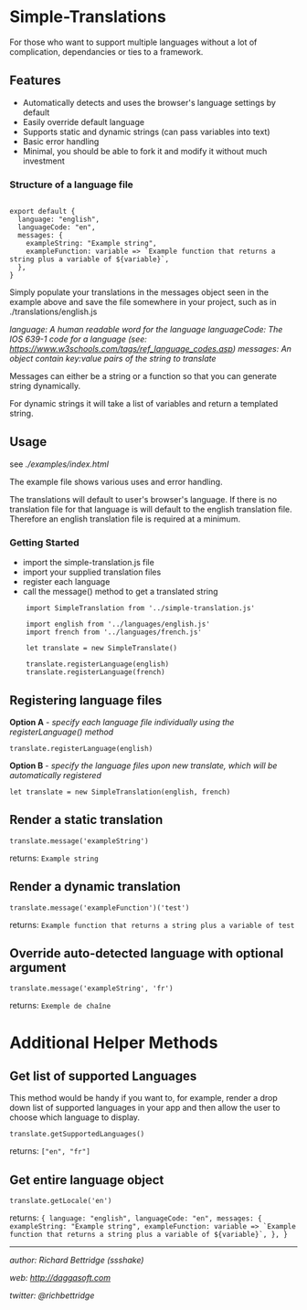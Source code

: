 
# Simple-Translations

For those who want to support multiple languages without a lot of complication, dependancies or ties to a framework.

## Features

- Automatically detects and uses the browser's language settings by default
- Easily override default language
- Supports static and dynamic strings (can pass variables into text)
- Basic error handling
- Minimal, you should be able to fork it and modify it without much investment


### Structure of a language file
```

export default {
  language: "english",
  languageCode: "en",
  messages: {
    exampleString: "Example string",
    exampleFunction: variable => `Example function that returns a string plus a variable of ${variable}`,
  },
}

```
Simply populate your translations in the messages object seen in the example above and save the file somewhere in your project, such as in ./translations/english.js

*language: A human readable word for the language*
*languageCode: The IOS 639-1 code for a language (see: https://www.w3schools.com/tags/ref_language_codes.asp)*
*messages: An object contain key:value pairs of the string to translate*

Messages can either be a string or a function so that you can generate string dynamically.

For dynamic strings it will take a list of variables and return a templated string.

## Usage

see *./examples/index.html*

The example file shows various uses and error handling.

The translations will default to user's browser's language. If there is no translation file for that language is will default to the english translation file. Therefore an english translation file is required at a minimum.

### Getting Started

- import the simple-translation.js file
- import your supplied translation files
- register each language
- call the message() method to get a translated string
```
    import SimpleTranslation from '../simple-translation.js'

    import english from '../languages/english.js'
    import french from '../languages/french.js'

    let translate = new SimpleTranslate()

    translate.registerLanguage(english)
    translate.registerLanguage(french)
```

## Registering language files

**Option A** - *specify each language file individually using the registerLanguage() method*

```translate.registerLanguage(english)```

**Option B** - *specify the language files upon new translate, which will be automatically registered*

```let translate = new SimpleTranslation(english, french)```

## Render a static translation
```translate.message('exampleString')```

returns: ```Example string```

## Render a dynamic translation
```translate.message('exampleFunction')('test')```

returns: ```Example function that returns a string plus a variable of test```

## Override auto-detected language with optional argument
```translate.message('exampleString', 'fr')```

returns: ```Exemple de chaîne```

# Additional Helper Methods

## Get list of supported Languages

This method would be handy if you want to, for example, render a drop down list of supported languages in your app and then allow the user to choose which language to display.

```translate.getSupportedLanguages()```

returns: ```["en", "fr"]```

## Get entire language object
```translate.getLocale('en')```

returns: ```{
  language: "english",
  languageCode: "en",
  messages: {
    exampleString: "Example string",
    exampleFunction: variable => `Example function that returns a string plus a variable of ${variable}`,
  },
}```


----------

*author: Richard Bettridge (ssshake)*

*web: http://daggasoft.com*

*twitter: @richbettridge*
